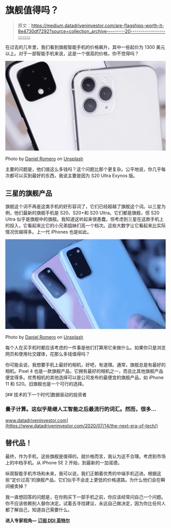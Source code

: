 # 旗舰值得吗？

> 原文：<https://medium.datadriveninvestor.com/are-flagships-worth-it-8e4730df7292?source=collection_archive---------20----------------------->

在过去的几年里，我们看到旗舰智能手机的价格飙升，其中一些起价为 1300 美元以上。对于一部智能手机来说，这是一个很高的价格，你不觉得吗？

![](img/123257570666845046f60781be776365.png)

Photo by [Daniel Romero](https://unsplash.com/@rmrdnl?utm_source=medium&utm_medium=referral) on [Unsplash](https://unsplash.com?utm_source=medium&utm_medium=referral)

主要的问题是，他们值这么多钱吗？这个问题比那个更复杂。公平地说，你几乎每次都可以买到最好的东西，我说主要是因为 S20 Ultra Exynos 版。

## 三星的旗舰产品

旗舰这个词不再是这类手机的好形容词了，它们已经超越了旗舰这个词。以三星为例，他们最新的旗舰手机是 S20、S20+和 S20 Ultra。它们都是旗舰，但 S20 Ultra 似乎是旗舰中的旗舰。我知道这听起来很愚蠢，但考虑到三星在这款手机上的投入，它看起来比它的小兄弟姐妹们高一个档次。这些大数字让它看起来比实际情况优越得多。上一代 iPhones 也是如此。

![](img/99c09d8cf276e5e7aecd1e377c9a6079.png)

Photo by [Daniel Romero](https://unsplash.com/@rmrdnl?utm_source=medium&utm_medium=referral) on [Unsplash](https://unsplash.com?utm_source=medium&utm_medium=referral)

每个人在买手机时都应该考虑的一件事是他们打算用它来做什么。如果你只是浏览网页和使用社交媒体，花那么多钱值得吗？

你可能会说，我想要手机上最好的相机，好吧，有道理。通常，旗舰总是有最好的相机。Pixel 4 也是一款旗舰产品，它拥有最好的相机之一，而且比其他旗舰产品便宜得多。优秀相机的其他选择可以是公司发布的最便宜的旗舰产品，如 iPhone 11 和 S20。旧旗舰也是一个可行的选择。

[](https://www.datadriveninvestor.com/2020/07/14/the-next-era-of-tech/) [## 技术的下一个时代|数据驱动的投资者

### 量子计算。这似乎是继人工智能之后最流行的词汇。然而，很多…

www.datadriveninvestor.com](https://www.datadriveninvestor.com/2020/07/14/the-next-era-of-tech/) 

## 替代品！

最终，作为手机，这些旗舰是值得的。就价格而言，我认为这不合理。考虑到市场上的中档手机。从 iPhone SE 2 开始，到最新的一加诺德。

纵观智能手机市场和未来，我可以说，我们正朝着优秀的中端手机迈进。根据这些“定价过高”的旗舰产品，它们似乎不会走上更低的价格道路。为什么他们会在瞬间被卖掉？

我一直想回答的问题是，在你购买下一部手机之前，你应该经常问自己一个问题。你不应该依赖别人替你决定。试着去寻找建议，永远自己做决定，因为你比任何人都了解自己，知道自己需要什么。

**进入专家视角—** [**订阅 DDI 英特尔**](https://datadriveninvestor.com/ddi-intel)